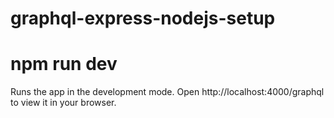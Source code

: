 # graphql-express-nodejs-setup

# npm run dev
Runs the app in the development mode.
Open http://localhost:4000/graphql to view it in your browser.
